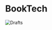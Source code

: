 # BookTech

![Drafts](https://docs.google.com/document/d/134Bb6w__ZjqzB6ukmv6nTkFb9iBX_u7PH47r1ZrXh1k/edit?usp=sharing)
